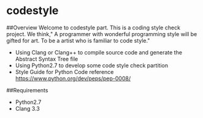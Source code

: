 # codestyle
##Overview 
Welcome to codestyle part.  This is a coding style check project. We think," A programmer with wonderful programming style 
will be gifted for art. To be a artist who is  familiar to code style." 
* Using Clang or Clang++ to compile source code and generate the Abstract Syntax Tree file
* Using Python2.7 to develop some code style check partition
* Style Guide for Python Code reference https://www.python.org/dev/peps/pep-0008/

##Requirements
* Python2.7
* Clang 3.3 
